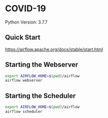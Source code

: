 # COVID-19

Python Version: 3.7.7

## Quick Start

https://airflow.apache.org/docs/stable/start.html

## Starting the Webserver

```sh
export AIRFLOW_HOME=$(pwd)/airflow
airflow webserver
```

## Starting the Scheduler

```sh
export AIRFLOW_HOME=$(pwd)/airflow
airflow scheduler
```
